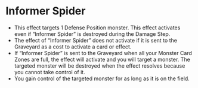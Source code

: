 # Informer Spider

*   This effect targets 1 Defense Position monster. This effect activates even if “Informer Spider” is destroyed during the Damage Step.
*   The effect of “Informer Spider” does not activate if it is sent to the Graveyard as a cost to activate a card or effect.
*   If “Informer Spider” is sent to the Graveyard when all your Monster Card Zones are full, the effect will activate and you will target a monster. The targeted monster will be destroyed when the effect resolves because you cannot take control of it.
*   You gain control of the targeted monster for as long as it is on the field.

